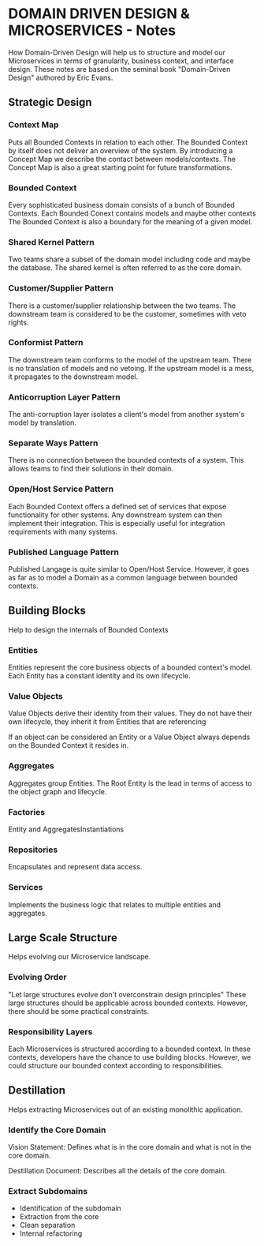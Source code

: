 # DOMAIN DRIVEN DESIGN & MICROSERVICES - Notes
How Domain-Driven Design will help us to structure and model our Microservices in terms of granularity, business context, and interface design.
These notes are based on the seminal book "Domain-Driven Design" authored by Eric Evans.

## Strategic Design 

### Context Map
Puts all Bounded Contexts in relation to each other.
The Bounded Context by itself does not deliver an overview of the system.
By introducing a Concept Map we describe the contact between models/contexts.
The Concept Map is also a great starting point for future transformations.

### Bounded Context
Every sophisticated business domain consists of a bunch of Bounded Contexts.
Each Bounded Conext contains models and maybe other contexts
The Bounded Context is also a boundary for the meaning of a given model.

### Shared Kernel Pattern
Two teams share a subset of the domain model including code and maybe the database. The shared kernel is often referred to as the core domain.

### Customer/Supplier Pattern
There is a customer/supplier relationship between the two teams.
The downstream team is considered to be the customer, sometimes with veto rights.

### Conformist Pattern
The downstream team conforms to the model of the upstream team.
There is no translation of models and no vetoing.
If the upstream model is a mess, it propagates to the downstream model.

### Anticorruption Layer Pattern
The anti-corruption layer isolates a client's model from another system's model by translation.

### Separate Ways Pattern
There is no connection between the bounded contexts of a system.
This allows teams to find their solutions in their domain.

### Open/Host Service Pattern
Each Bounded Context offers a defined set of services that expose functionality for other systems. Any downstream system can then implement their integration. This is especially useful for integration requirements with many systems.

### Published Language Pattern
Published Langage is quite similar to Open/Host Service. However, it goes as far as to model a Domain as a common language between bounded contexts.

## Building Blocks
Help to design the internals of Bounded Contexts

### Entities
Entities represent the core business objects of a bounded context's model.
Each Entity has a constant identity and its own lifecycle.

### Value Objects
Value Objects derive their identity from their values.
They do not have their own lifecycle, they inherit it from Entities that are referencing

If an object can be considered an Entity or a Value Object always depends on the Bounded Context it resides in.

### Aggregates
Aggregates group Entities. The Root Entity is the lead in terms of access to the object graph and lifecycle.

### Factories
Entity and AggregatesInstantiations

### Repositories
Encapsulates and represent data access.

### Services
Implements the business logic that relates to multiple entities and aggregates.

## Large Scale Structure
Helps evolving our Microservice landscape.

### Evolving Order
"Let large structures evolve don't overconstrain design principles"
These large structures should be applicable across bounded contexts.
However, there should be some practical constraints.

### Responsibility Layers
Each Microservices is structured according to a bounded context.
In these contexts, developers have the chance to use building blocks.
However, we could structure our bounded context according to responsibilities.

## Destillation
Helps extracting Microservices out of an existing monolithic application.

### Identify the Core Domain

Vision Statement: Defines what is in the core domain and what is not in the core domain.

Destillation Document: Describes all the details of the core domain.

### Extract Subdomains
* Identification of the subdomain
* Extraction from the core
* Clean separation
* Internal refactoring

